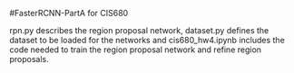 #FasterRCNN-PartA for CIS680

rpn.py describes the region proposal network, dataset.py defines the dataset to be loaded for the networks and cis680_hw4.ipynb includes the code needed to train the region proposal network and refine region proposals.
